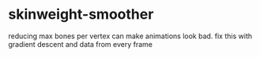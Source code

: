 # skinweight-smoother
reducing max bones per vertex can make animations look bad. fix this with gradient descent and data from every frame
